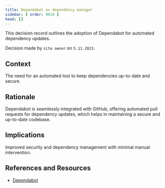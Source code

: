 ```yaml
---
title: Dependabot as dependency manager
sidebar: { order: 9010 }
head: []
---
```


This decision record outlines the adoption of Dependabot for automated dependency updates.

Decision made by `site owner` on `5.11.2023`.

## Context

The need for an automated tool to keep dependencies up-to-date and secure.

## Rationale

Dependabot is seamlessly integrated with GitHub, offering automated pull requests for dependency updates, which helps in maintaining a secure and up-to-date codebase.

## Implications

Improved security and dependency management with minimal manual intervention.

## References and Resources

- [Dependabot](https://dependabot.com/)
